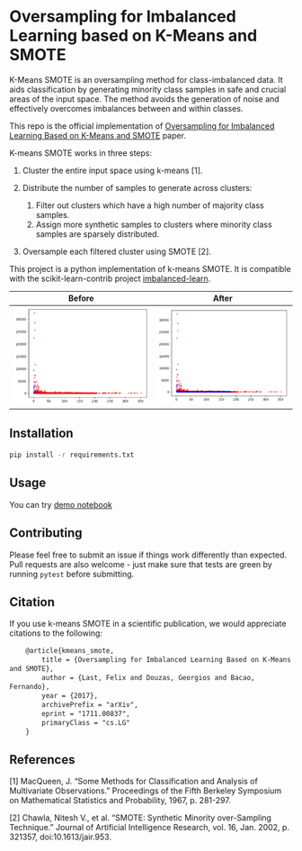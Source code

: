 # Oversampling for Imbalanced Learning based on K-Means and SMOTE

K-Means SMOTE is an oversampling method for class-imbalanced data. It
aids classification by generating minority class samples in safe and
crucial areas of the input space. The method avoids the generation of
noise and effectively overcomes imbalances between and within classes.

This repo is the official implementation of [Oversampling for Imbalanced Learning Based on K-Means and SMOTE](https://arxiv.org/abs/1711.00837) paper.

K-means SMOTE works in three steps:

1. Cluster the entire input space using k-means [1].
2. Distribute the number of samples to generate across clusters:

   1. Filter out clusters which have a high number of majority class
      samples.
   2. Assign more synthetic samples to clusters where minority class
      samples are sparsely distributed.

3. Oversample each filtered cluster using SMOTE [2].

This project is a python implementation of k-means SMOTE. It is
compatible with the scikit-learn-contrib project [imbalanced-learn](https://github.com/scikit-learn-contrib/imbalanced-learn).

Before | After
--- | ---
![Before](./assets/before.png) | ![After](./assets/after.png)

## Installation

```bash
pip install -r requirements.txt
```

## Usage
You can try [demo notebook](./demo.ipynb)

## Contributing

Please feel free to submit an issue if things work differently than
expected. Pull requests are also welcome - just make sure that tests are
green by running ``pytest`` before submitting.

## Citation

If you use k-means SMOTE in a scientific publication, we would
appreciate citations to the following:

```
    @article{kmeans_smote,
        title = {Oversampling for Imbalanced Learning Based on K-Means and SMOTE},
        author = {Last, Felix and Douzas, Georgios and Bacao, Fernando},
        year = {2017},
        archivePrefix = "arXiv",
        eprint = "1711.00837",
        primaryClass = "cs.LG"
    }
```

## References

[1] MacQueen, J. “Some Methods for Classification and Analysis of
Multivariate Observations.” Proceedings of the Fifth Berkeley Symposium
on Mathematical Statistics and Probability, 1967, p. 281-297.

[2] Chawla, Nitesh V., et al. “SMOTE: Synthetic Minority over-Sampling
Technique.” Journal of Artificial Intelligence Research, vol. 16, Jan.
2002, p. 321357, doi:10.1613/jair.953.
